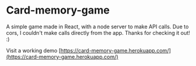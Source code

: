 # Card-memory-game
A simple game made in React, with a node server to make API calls. Due to cors, I couldn't make calls directly from the app. Thanks for checking it out! :)

Visit a working demo [https://card-memory-game.herokuapp.com/](https://card-memory-game.herokuapp.com/)

